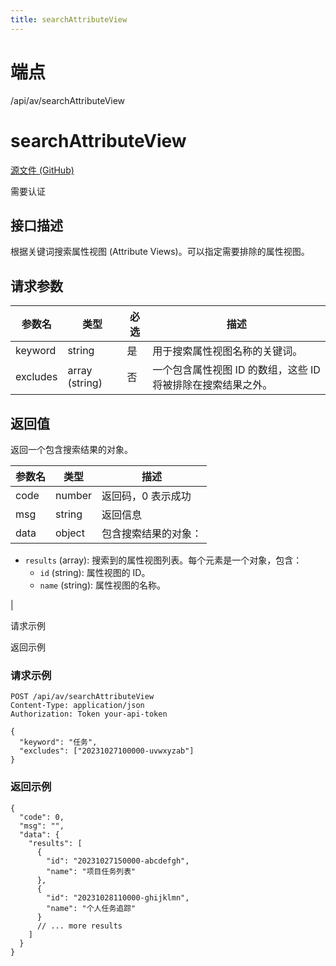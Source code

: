 ```yaml
---
title: searchAttributeView
---
```

# 端点

/api/av/searchAttributeView

# searchAttributeView

[源文件 (GitHub)](https://github.com/siyuan-note/siyuan/blob/master/kernel/api/av.go "查看源文件")

需要认证

## 接口描述

根据关键词搜索属性视图 (Attribute Views)。可以指定需要排除的属性视图。

## 请求参数

| 参数名 | 类型 | 必选 | 描述 |
| --- | --- | --- | --- |
| keyword | string | 是 | 用于搜索属性视图名称的关键词。 |
| excludes | array (string) | 否 | 一个包含属性视图 ID 的数组，这些 ID 将被排除在搜索结果之外。 |

## 返回值

返回一个包含搜索结果的对象。

| 参数名 | 类型 | 描述 |
| --- | --- | --- |
| code | number | 返回码，0 表示成功 |
| msg | string | 返回信息 |
| data | object | 包含搜索结果的对象：
-   `results` (array): 搜索到的属性视图列表。每个元素是一个对象，包含：
    -   `id` (string): 属性视图的 ID。
    -   `name` (string): 属性视图的名称。

 |

请求示例

返回示例

### 请求示例

```
POST /api/av/searchAttributeView
Content-Type: application/json
Authorization: Token your-api-token

{
  "keyword": "任务",
  "excludes": ["20231027100000-uvwxyzab"]
}
```

### 返回示例

```
{
  "code": 0,
  "msg": "",
  "data": {
    "results": [
      {
        "id": "20231027150000-abcdefgh",
        "name": "项目任务列表"
      },
      {
        "id": "20231028110000-ghijklmn",
        "name": "个人任务追踪"
      }
      // ... more results
    ]
  }
}
```

